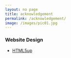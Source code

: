 ```yaml
---
layout: no page
title: acknowledgement
permalink: /acknowledgement/
image: /images/pic01.jpg
---
```

### Website Design
- [HTML5up](http://html5up.net/)
